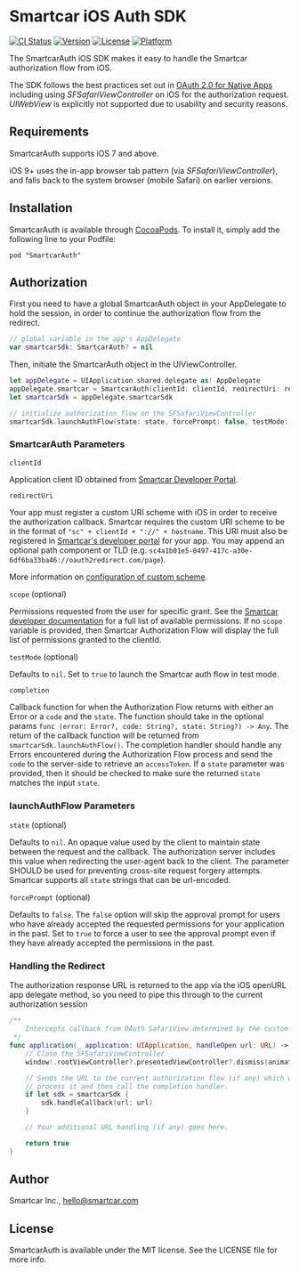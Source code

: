 # Smartcar iOS Auth SDK

[![CI Status](https://img.shields.io/travis/com/smartcar/ios-sdk.svg?style=flat-square)](https://travis-ci.com/smartcar/ios-sdk/)
[![Version](https://img.shields.io/cocoapods/v/SmartcarAuth.svg?style=flat-square)](http://cocoapods.org/pods/SmartcarAuth)
[![License](https://img.shields.io/cocoapods/l/SmartcarAuth.svg?style=flat-square)](http://cocoapods.org/pods/SmartcarAuth)
[![Platform](https://img.shields.io/cocoapods/p/SmartcarAuth.svg?style=flat-squre)](http://cocoapods.org/pods/SmartcarAuth)

The SmartcarAuth iOS SDK makes it easy to handle the Smartcar authorization flow from iOS.

The SDK follows the best practices set out in [OAuth 2.0 for Native Apps](https://tools.ietf.org/html/draft-ietf-oauth-native-apps-06) including using _SFSafariViewController_ on iOS for the authorization request. _UIWebView_ is explicitly not supported due to usability and security reasons.

## Requirements

SmartcarAuth supports iOS 7 and above.

iOS 9+ uses the in-app browser tab pattern (via _SFSafariViewController_), and falls back to the system browser (mobile Safari) on earlier versions.

## Installation

SmartcarAuth is available through [CocoaPods](http://cocoapods.org). To install it, simply add the following line to your Podfile:

```
pod "SmartcarAuth"
```

## Authorization

First you need to have a global SmartcarAuth object in your AppDelegate to hold the session, in order to continue the authorization flow from the redirect.

```swift
// global variable in the app's AppDelegate
var smartcarSdk: SmartcarAuth? = nil
```

Then, initiate the SmartcarAuth object in the UIViewController.

```swift
let appDelegate = UIApplication.shared.delegate as! AppDelegate
appDelegate.smartcar = SmartcarAuth(clientId: clientId, redirectUri: redirectUri, scope: scope, completion: completionHandler)
let smartcarSdk = appDelegate.smartcarSdk

// initialize authorization flow on the SFSafariViewController
smartcarSdk.launchAuthFlow(state: state, forcePrompt: false, testMode: false, viewController: viewController)
```

### SmartcarAuth Parameters

`clientId`

Application client ID obtained from [Smartcar Developer Portal](https://developer.smartcar.com/).

`redirectUri`

Your app must register a custom URI scheme with iOS in order to receive the authorization callback. Smartcar requires the custom URI scheme to be in the format of `"sc" + clientId + "://" + hostname`. This URI must also be registered
in [Smartcar's developer portal](https://developer.smartcar.com) for your app. You may append an optional path component or TLD (e.g. `sc4a1b01e5-0497-417c-a30e-6df6ba33ba46://oauth2redirect.com/page`).

More information on [configuration of custom scheme](http://www.idev101.com/code/Objective-C/custom_url_schemes.html).

`scope` (optional)

Permissions requested from the user for specific grant. See the [Smartcar developer documentation](https://smartcar.com/docs) for a full list of available permissions. If no `scope` variable is provided, then Smartcar Authorization Flow will display the full list of permissions granted to the clientId.

`testMode` (optional)

Defaults to `nil`. Set to `true` to launch the Smartcar auth flow in test mode.

`completion`

Callback function for when the Authorization Flow returns with either an Error or a `code` and the `state`. The function should take in the optional params `func (error: Error?, code: String?, state: String?) -> Any`. The return of the callback function will be returned from `smartcarSdk.launchAuthFlow()`. The completion handler should handle any Errors encountered during the Authorization Flow process and send the `code` to the server-side to retrieve an `accessToken`. If a `state` parameter was provided, then it should be checked to make sure the returned `state` matches the input `state`.

### launchAuthFlow Parameters

`state` (optional)

Defaults to `nil`. An opaque value used by the client to maintain state between the request and the callback. The authorization server includes this value when redirecting the user-agent back to the client. The parameter SHOULD be used for preventing cross-site request forgery attempts. Smartcar supports all `state` strings that can be url-encoded.

`forcePrompt` (optional)

Defaults to `false`. The `false` option will skip the approval prompt for users who have already accepted the requested permissions for your application in the past. Set to `true` to force a user to see the approval prompt even if they have already accepted the permissions in the past.

### Handling the Redirect

The authorization response URL is returned to the app via the iOS openURL app delegate method, so you need to pipe this through to the current authorization session

```swift
/**
	Intercepts callback from OAuth SafariView determined by the custom URI
 */
func application(_ application: UIApplication, handleOpen url: URL) -> Bool {
    // Close the SFSafariViewController
    window!.rootViewController?.presentedViewController?.dismiss(animated: true , completion: nil)

    // Sends the URL to the current authorization flow (if any) which will
    // process it and then call the completion handler.
    if let sdk = smartcarSdk {
        sdk.handleCallback(url: url)
    }

    // Your additional URL handling (if any) goes here.

    return true
}
```

## Author

Smartcar Inc., hello@smartcar.com

## License

SmartcarAuth is available under the MIT license. See the LICENSE file for more info.
